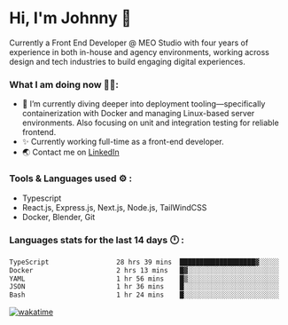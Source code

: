 # Hi, I'm Johnny 👋

Currently a Front End Developer @ MEO Studio with four years of experience in both in-house and agency environments, working across design and tech industries to build engaging digital experiences.

### What I am doing now 🧑‍💻:

- 🔭 I’m currently diving deeper into deployment tooling—specifically containerization with Docker and managing Linux-based server environments. Also focusing on unit and integration testing for reliable frontend.
- ✨ Currently working full-time as a front-end developer.
- 🌏 Contact me on [LinkedIn](https://www.linkedin.com/in/johchai/)

### Tools & Languages used ⚙️ :

- Typescript
- React.js, Express.js, Next.js, Node.js, TailWindCSS
- Docker, Blender, Git

### Languages stats for the last 14 days 🕛 :

<!--START_SECTION:waka-->

```txt
TypeScript                 28 hrs 39 mins  ███████████████████▓░░░░░   78.31 %
Docker                     2 hrs 13 mins   █▓░░░░░░░░░░░░░░░░░░░░░░░   06.08 %
YAML                       1 hr 56 mins    █▒░░░░░░░░░░░░░░░░░░░░░░░   05.32 %
JSON                       1 hr 36 mins    █░░░░░░░░░░░░░░░░░░░░░░░░   04.37 %
Bash                       1 hr 24 mins    █░░░░░░░░░░░░░░░░░░░░░░░░   03.86 %
```

<!--END_SECTION:waka-->

[![wakatime](https://wakatime.com/badge/user/0cd14e89-b357-451d-b5c1-4a79286fb5a6.svg)](https://wakatime.com/@0cd14e89-b357-451d-b5c1-4a79286fb5a6)
